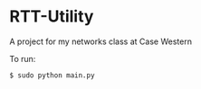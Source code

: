 RTT-Utility
===========

A project for my networks class at Case Western

To run:

    $ sudo python main.py
